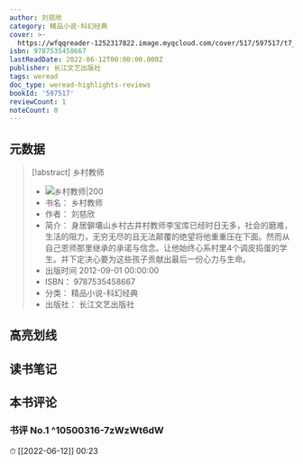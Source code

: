 ```yaml
---
author: 刘慈欣
category: 精品小说-科幻经典
cover: >-
  https://wfqqreader-1252317822.image.myqcloud.com/cover/517/597517/t7_597517.jpg
isbn: 9787535458667
lastReadDate: 2022-06-12T00:00:00.000Z
publisher: 长江文艺出版社
tags: weread
doc_type: weread-highlights-reviews
bookId: '597517'
reviewCount: 1
noteCount: 0
---
```


## 元数据

> [!abstract] 乡村教师
> - ![ 乡村教师|200](https://wfqqreader-1252317822.image.myqcloud.com/cover/517/597517/t7_597517.jpg)
> - 书名： 乡村教师
> - 作者： 刘慈欣
> - 简介： 身居僻壤山乡村古井村教师李宝库已经时日无多，社会的磨难，生活的阻力，无穷无尽的且无法颠覆的绝望将他重重压在下面。然而从自己恩师那里继承的承诺与信念。让他始终心系村里4个调皮捣蛋的学生。并下定决心要为这些孩子贡献出最后一份心力与生命。
> - 出版时间 2012-09-01 00:00:00
> - ISBN： 9787535458667
> - 分类： 精品小说-科幻经典
> - 出版社： 长江文艺出版社

## 高亮划线

## 读书笔记

## 本书评论

### 书评 No.1  ^10500316-7zWzWt6dW
⏱ [[2022-06-12]]  00:23

